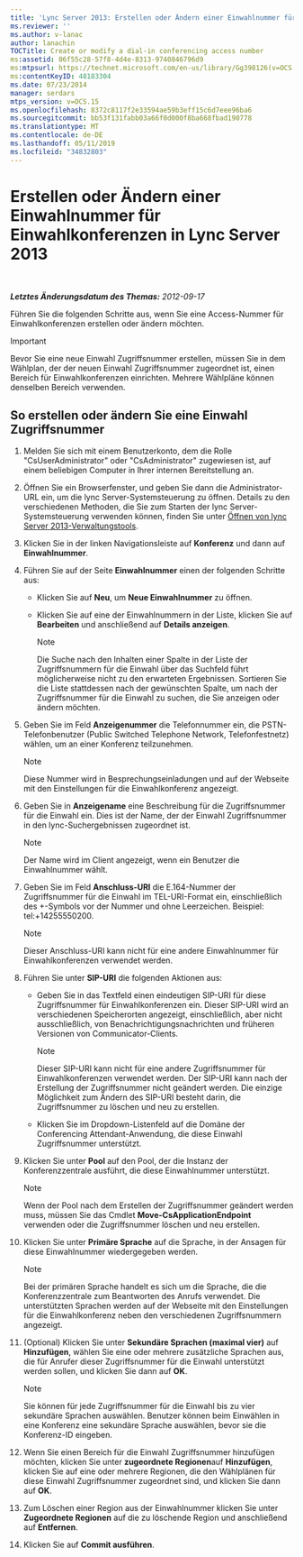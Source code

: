 ```yaml
---
title: 'Lync Server 2013: Erstellen oder Ändern einer Einwahlnummer für Einwahlkonferenzen'
ms.reviewer: ''
ms.author: v-lanac
author: lanachin
TOCTitle: Create or modify a dial-in conferencing access number
ms:assetid: 06f55c28-57f8-4d4e-8313-9740846796d9
ms:mtpsurl: https://technet.microsoft.com/en-us/library/Gg398126(v=OCS.15)
ms:contentKeyID: 48183304
ms.date: 07/23/2014
manager: serdars
mtps_version: v=OCS.15
ms.openlocfilehash: 8372c8117f2e33594ae59b3eff15c6d7eee96ba6
ms.sourcegitcommit: bb53f131fabb03a66f0d000f8ba668fbad190778
ms.translationtype: MT
ms.contentlocale: de-DE
ms.lasthandoff: 05/11/2019
ms.locfileid: "34832803"
---
```

<div data-xmlns="http://www.w3.org/1999/xhtml">

<div class="topic" data-xmlns="http://www.w3.org/1999/xhtml" data-msxsl="urn:schemas-microsoft-com:xslt" data-cs="http://msdn.microsoft.com/en-us/">

<div data-asp="http://msdn2.microsoft.com/asp">

# <a name="create-or-modify-a-dial-in-conferencing-access-number-in-lync-server-2013"></a>Erstellen oder Ändern einer Einwahlnummer für Einwahlkonferenzen in Lync Server 2013

</div>

<div id="mainSection">

<div id="mainBody">

<span> </span>

_**Letztes Änderungsdatum des Themas:** 2012-09-17_

Führen Sie die folgenden Schritte aus, wenn Sie eine Access-Nummer für Einwahlkonferenzen erstellen oder ändern möchten.

<div>


> [!IMPORTANT]  
> Bevor Sie eine neue Einwahl Zugriffsnummer erstellen, müssen Sie in dem Wählplan, der der neuen Einwahl Zugriffsnummer zugeordnet ist, einen Bereich für Einwahlkonferenzen einrichten. Mehrere Wählpläne können denselben Bereich verwenden.



</div>

<div>

## <a name="to-create-or-modify-a-dial-in-access-number"></a>So erstellen oder ändern Sie eine Einwahl Zugriffsnummer

1.  Melden Sie sich mit einem Benutzerkonto, dem die Rolle "CsUserAdministrator" oder "CsAdministrator" zugewiesen ist, auf einem beliebigen Computer in Ihrer internen Bereitstellung an.

2.  Öffnen Sie ein Browserfenster, und geben Sie dann die Administrator-URL ein, um die lync Server-Systemsteuerung zu öffnen. Details zu den verschiedenen Methoden, die Sie zum Starten der lync Server-Systemsteuerung verwenden können, finden Sie unter [Öffnen von lync Server 2013-Verwaltungstools](lync-server-2013-open-lync-server-administrative-tools.md).

3.  Klicken Sie in der linken Navigationsleiste auf **Konferenz** und dann auf **Einwahlnummer**.

4.  Führen Sie auf der Seite **Einwahlnummer** einen der folgenden Schritte aus:
    
      - Klicken Sie auf **Neu**, um **Neue Einwahlnummer** zu öffnen.
    
      - Klicken Sie auf eine der Einwahlnummern in der Liste, klicken Sie auf **Bearbeiten** und anschließend auf **Details anzeigen**.
        
        <div>
        

        > [!NOTE]  
        > Die Suche nach den Inhalten einer Spalte in der Liste der Zugriffsnummern für die Einwahl über das Suchfeld führt möglicherweise nicht zu den erwarteten Ergebnissen. Sortieren Sie die Liste stattdessen nach der gewünschten Spalte, um nach der Zugriffsnummer für die Einwahl zu suchen, die Sie anzeigen oder ändern möchten.

        
        </div>

5.  Geben Sie im Feld **Anzeigenummer** die Telefonnummer ein, die PSTN-Telefonbenutzer (Public Switched Telephone Network, Telefonfestnetz) wählen, um an einer Konferenz teilzunehmen.
    
    <div>
    

    > [!NOTE]  
    > Diese Nummer wird in Besprechungseinladungen und auf der Webseite mit den Einstellungen für die Einwahlkonferenz angezeigt.

    
    </div>

6.  Geben Sie in **Anzeigename** eine Beschreibung für die Zugriffsnummer für die Einwahl ein. Dies ist der Name, der der Einwahl Zugriffsnummer in den lync-Suchergebnissen zugeordnet ist.
    
    <div>
    

    > [!NOTE]  
    > Der Name wird im Client angezeigt, wenn ein Benutzer die Einwahlnummer wählt.

    
    </div>

7.  Geben Sie im Feld **Anschluss-URI** die E.164-Nummer der Zugriffsnummer für die Einwahl im TEL-URI-Format ein, einschließlich des +-Symbols vor der Nummer und ohne Leerzeichen. Beispiel: tel:+14255550200.
    
    <div>
    

    > [!NOTE]  
    > Dieser Anschluss-URI kann nicht für eine andere Einwahlnummer für Einwahlkonferenzen verwendet werden.

    
    </div>

8.  Führen Sie unter **SIP-URI** die folgenden Aktionen aus:
    
      - Geben Sie in das Textfeld einen eindeutigen SIP-URI für diese Zugriffsnummer für Einwahlkonferenzen ein. Dieser SIP-URI wird an verschiedenen Speicherorten angezeigt, einschließlich, aber nicht ausschließlich, von Benachrichtigungsnachrichten und früheren Versionen von Communicator-Clients.
        
        <div>
        

        > [!NOTE]  
        > Dieser SIP-URI kann nicht für eine andere Zugriffsnummer für Einwahlkonferenzen verwendet werden. Der SIP-URI kann nach der Erstellung der Zugriffsnummer nicht geändert werden. Die einzige Möglichkeit zum Ändern des SIP-URI besteht darin, die Zugriffsnummer zu löschen und neu zu erstellen.

        
        </div>
    
      - Klicken Sie im Dropdown-Listenfeld auf die Domäne der Conferencing Attendant-Anwendung, die diese Einwahl Zugriffsnummer unterstützt.

9.  Klicken Sie unter **Pool** auf den Pool, der die Instanz der Konferenzzentrale ausführt, die diese Einwahlnummer unterstützt.
    
    <div>
    

    > [!NOTE]  
    > Wenn der Pool nach dem Erstellen der Zugriffsnummer geändert werden muss, müssen Sie das Cmdlet <STRONG>Move-CsApplicationEndpoint</STRONG> verwenden oder die Zugriffsnummer löschen und neu erstellen.

    
    </div>

10. Klicken Sie unter **Primäre Sprache** auf die Sprache, in der Ansagen für diese Einwahlnummer wiedergegeben werden.
    
    <div>
    

    > [!NOTE]  
    > Bei der primären Sprache handelt es sich um die Sprache, die die Konferenzzentrale zum Beantworten des Anrufs verwendet. Die unterstützten Sprachen werden auf der Webseite mit den Einstellungen für die Einwahlkonferenz neben den verschiedenen Zugriffsnummern angezeigt.

    
    </div>

11. (Optional) Klicken Sie unter **Sekundäre Sprachen (maximal vier)** auf **Hinzufügen**, wählen Sie eine oder mehrere zusätzliche Sprachen aus, die für Anrufer dieser Zugriffsnummer für die Einwahl unterstützt werden sollen, und klicken Sie dann auf **OK**.
    
    <div>
    

    > [!NOTE]  
    > Sie können für jede Zugriffsnummer für die Einwahl bis zu vier sekundäre Sprachen auswählen. Benutzer können beim Einwählen in eine Konferenz eine sekundäre Sprache auswählen, bevor sie die Konferenz-ID eingeben.

    
    </div>

12. Wenn Sie einen Bereich für die Einwahl Zugriffsnummer hinzufügen möchten, klicken Sie unter **zugeordnete Regionen**auf **Hinzufügen**, klicken Sie auf eine oder mehrere Regionen, die den Wählplänen für diese Einwahl Zugriffsnummer zugeordnet sind, und klicken Sie dann auf **OK**.

13. Zum Löschen einer Region aus der Einwahlnummer klicken Sie unter **Zugeordnete Regionen** auf die zu löschende Region und anschließend auf **Entfernen**.

14. Klicken Sie auf **Commit ausführen**.

</div>

</div>

<span> </span>

</div>

</div>

</div>

